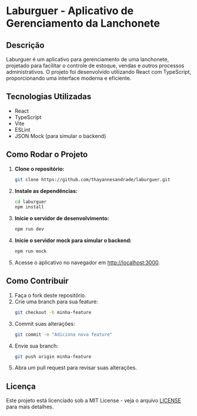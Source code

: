 
# Laburguer - Aplicativo de Gerenciamento da Lanchonete

## Descrição
Laburguer é um aplicativo para gerenciamento de uma lanchonete, projetado para facilitar o controle de estoque, vendas e outros processos administrativos. O projeto foi desenvolvido utilizando React com TypeScript, proporcionando uma interface moderna e eficiente.

## Tecnologias Utilizadas
- React
- TypeScript
- Vite
- ESLint
- JSON Mock (para simular o backend)

## Como Rodar o Projeto

1. **Clone o repositório:**
   ```bash
   git clone https://github.com/thayannesandrade/laburguer.git
   ```

2. **Instale as dependências:**
   ```bash
   cd laburguer
   npm install
   ```

3. **Inicie o servidor de desenvolvimento:**
   ```bash
   npm run dev
   ```

4. **Inicie o servidor mock para simular o backend:**
   ```bash
   npm run mock
   ```

5. Acesse o aplicativo no navegador em [http://localhost:3000](http://localhost:3000).

## Como Contribuir

1. Faça o fork deste repositório.
2. Crie uma branch para sua feature:
   ```bash
   git checkout -b minha-feature
   ```
3. Commit suas alterações:
   ```bash
   git commit -m "Adiciona nova feature"
   ```
4. Envie sua branch:
   ```bash
   git push origin minha-feature
   ```
5. Abra um pull request para revisar suas alterações.

## Licença
Este projeto está licenciado sob a MIT License - veja o arquivo [LICENSE](LICENSE) para mais detalhes.
